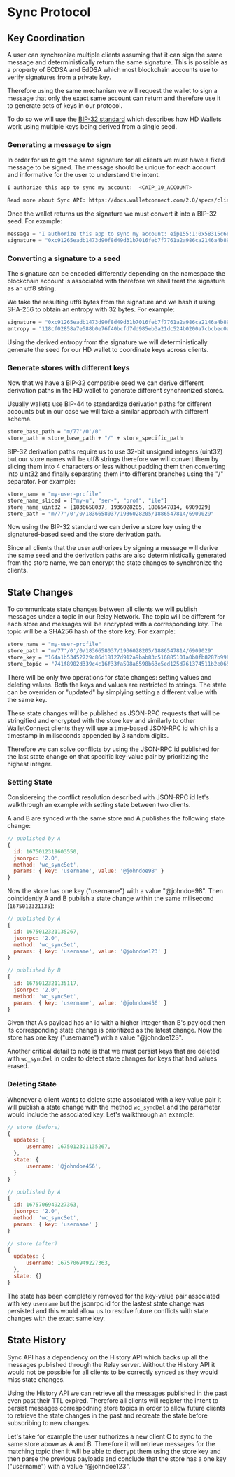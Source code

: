 # Sync Protocol

## Key Coordination

A user can synchronize multiple clients assuming that it can sign the same message and deterministically return the same signature. This is possible as a property of ECDSA and EdDSA which most blockchain accounts use to verify signatures from a private key.

Therefore using the same mechanism we will request the wallet to sign a message that only the exact same account can return and therefore use it to generate sets of keys in our protocol.

To do so we will use the [BIP-32 standard](https://github.com/bitcoin/bips/blob/master/bip-0032.mediawiki) which describes how HD Wallets work using multiple keys being derived from a single seed.

### Generating a message to sign

In order for us to get the same signature for all clients we must have a fixed message to be signed. The message should be unique for each account and informative for the user to understand the intent.

```sh
I authorize this app to sync my account:  <CAIP_10_ACCOUNT>

Read more about Sync API: https://docs.walletconnect.com/2.0/specs/clients/sync
```

Once the wallet returns us the signature we must convert it into a BIP-32 seed. For example:

```js
message = "I authorize this app to sync my account: eip155:1:0x58315c689b483a66b951EDEfAbf8847c75e44B45\n\nRead more about Sync API: https://docs.walletconnect.com/2.0/specs/clients/sync"
signature = "0xc91265eadb1473d90f8d49d31b7016feb7f7761a2a986ca2146a4b8964f3357569869680154927596a5829ceea925f4196b8a853a29c2c1d5915832fc9f1c6a01c"
```

### Converting a signature to a seed

The signature can be encoded differently depending on the namespace the blockchain account is associated with therefore we shall treat the signature as an utf8 string.

We take the resulting utf8 bytes from the signature and we hash it using SHA-256 to obtain an entropy with 32 bytes. For example:

```js
signature = "0xc91265eadb1473d90f8d49d31b7016feb7f7761a2a986ca2146a4b8964f3357569869680154927596a5829ceea925f4196b8a853a29c2c1d5915832fc9f1c6a01c"
entropy = "118cf02858a7e588b0e76f40bcfd7dd985eb3a21dc524b0200a7cbcbec0a7841"
```

Using the derived entropy from the signature we will deterministically generate the seed for our HD wallet to coordinate keys across clients.

### Generate stores with different keys

Now that we have a BIP-32 compatible seed we can derive different derivation paths in the HD wallet to generate different synchronized stores.

Usually wallets use BIP-44 to standardize derivation paths for different accounts but in our case we will take a similar approach with different schema.

```sh
store_base_path = "m/77'/0'/0"
store_path = store_base_path + "/" + store_specific_path
```

BIP-32 derivation paths require us to use 32-bit unsigned integers (uint32) but our store names will be utf8 strings therefore we will convert them by slicing them into 4 characters or less without padding them then converting into uint32 and finally separating them into different branches using the "/" separator. For example:

```sh
store_name = "my-user-profile"
store_name_sliced = ["my-u", "ser-", "prof", "ile"]
store_name_uint32 = [1836658037, 1936028205, 1886547814, 6909029]
store_path = "m/77'/0'/0/1836658037/1936028205/1886547814/6909029"
```

Now using the BIP-32 standard we can derive a store key using the signatured-based seed and the store derivation path.

Since all clients that the user authorizes by signing a message will derive the same seed and the derivation paths are also deterministically generated from the store name, we can encrypt the state changes to synchronize the clients.

## State Changes

To communicate state changes between all clients we will publish messages under a topic in our Relay Network. The topic will be different for each store and messages will be encrypted with a corresponding key. The topic will be a SHA256 hash of the store key. For example:

```sh
store_name = "my-user-profile"
store_path = "m/77'/0'/0/1836658037/1936028205/1886547814/6909029"
store_key = "164a1b53452729c86d18127d912a9bab83c516885101a0b0fb8287b998014e74"
store_topic = "741f8902d339c4c16f33fa598a6598b63e5ed125d761374511b2e06562b033eb"
```

There will be only two operations for state changes: setting values and deleting values. Both the keys and values are restricted to strings. The state can be overriden or "updated" by simplying setting a different value with the same key.

These state changes will be published as JSON-RPC requests that will be stringified and encrypted with the store key and similarly to other WalletConnect clients they will use a time-based JSON-RPC id which is a timestamp in miliseconds appended by 3 random digits.

Therefore we can solve conflicts by using the JSON-RPC id published for the last state change on that specific key-value pair by prioritizing the highest integer.

### Setting State

Considereing the conflict resolution described with JSON-RPC id let's walkthrough an example with setting state between two clients.

A and B are synced with the same store and A publishes the following state change:

```js
// published by A
{
  id: 1675012319603550,
  jsonrpc: '2.0',
  method: 'wc_syncSet',
  params: { key: 'username', value: '@johndoe98' }
}
```

Now the store has one key ("username") with a value "@johndoe98". Then coincidently A and B publish a state change within the same milisecond (`1675012321135`):

```js
// published by A
{
  id: 1675012321135267,
  jsonrpc: '2.0',
  method: 'wc_syncSet',
  params: { key: 'username', value: '@johndoe123' }
}

// published by B
{
  id: 1675012321135117,
  jsonrpc: '2.0',
  method: 'wc_syncSet',
  params: { key: 'username', value: '@johndoe456' }
}

```

Given that A's payload has an id with a higher integer than B's payload then its corresponding state change is prioritized as the latest change. Now the store has one key ("username") with a value "@johndoe123".

Another critical detail to note is that we must persist keys that are deleted with `wc_syncDel` in order to detect state changes for keys that had values erased. 

### Deleting State

Whenever a client wants to delete state associated with a key-value pair it will publish a state change with the method `wc_syndDel` and the parameter would include the associated key. Let's walkthrough an example:

```js
// store (before)
{
  updates: {
      username: 1675012321135267,
  },
  state: {
      username: '@johndoe456',
  }
}

// published by A
{
  id: 1675706949227363,
  jsonrpc: '2.0',
  method: 'wc_syncSet',
  params: { key: 'username' }
}

// store (after)
{
  updates: {
      username: 1675706949227363,
  },
  state: {}
}
```

The state has been completely removed for the key-value pair associated with key `username` but the jsonrpc id for the lastest state change was persisted and this would allow us to resolve future conflicts with state changes with the exact same key.

## State History

Sync API has a dependency on the History API which backs up all the messages published through the Relay server. Without the History API it would not be possible for all clients to be correctly synced as they would miss state changes.

Using the History API we can retrieve all the messages published in the past even past their TTL expired. Therefore all clients will register the intent to persist messages correspodning store topics in order to allow future clients to retrieve the state changes in the past and recreate the state before subscribing to new changes.

Let's take for example the user authorizes a new client C to sync to the same store above as A and B. Therefore it will retrieve messages for the matching topic then it will be able to decrypt them using the store key and then parse the previous payloads and conclude that the store has a one key ("username") with a value "@johndoe123".
